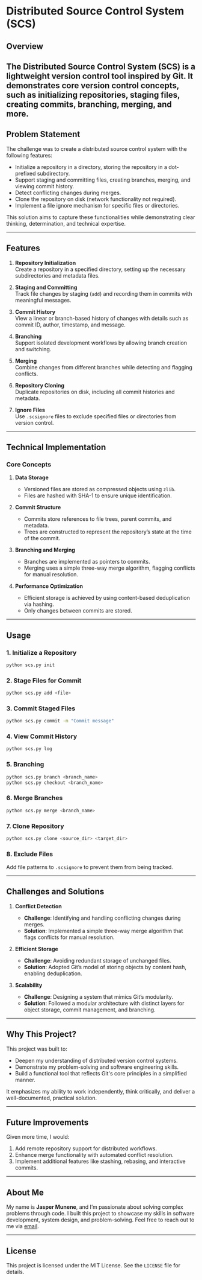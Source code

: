 # Distributed Source Control System (SCS)

## Overview
The **Distributed Source Control System (SCS)** is a lightweight version control tool inspired by Git. It demonstrates core version control concepts, such as initializing repositories, staging files, creating commits, branching, merging, and more.
---

## Problem Statement

The challenge was to create a distributed source control system with the following features:
- Initialize a repository in a directory, storing the repository in a dot-prefixed subdirectory.
- Support staging and committing files, creating branches, merging, and viewing commit history.
- Detect conflicting changes during merges.
- Clone the repository on disk (network functionality not required).
- Implement a file ignore mechanism for specific files or directories.

This solution aims to capture these functionalities while demonstrating clear thinking, determination, and technical expertise.

---

## Features

1. **Repository Initialization**  
   Create a repository in a specified directory, setting up the necessary subdirectories and metadata files.
   
2. **Staging and Committing**  
   Track file changes by staging (`add`) and recording them in commits with meaningful messages.
   
3. **Commit History**  
   View a linear or branch-based history of changes with details such as commit ID, author, timestamp, and message.
   
4. **Branching**  
   Support isolated development workflows by allowing branch creation and switching.
   
5. **Merging**  
   Combine changes from different branches while detecting and flagging conflicts.
   
6. **Repository Cloning**  
   Duplicate repositories on disk, including all commit histories and metadata.
   
7. **Ignore Files**  
   Use `.scsignore` files to exclude specified files or directories from version control.

---

## Technical Implementation

### Core Concepts

1. **Data Storage**  
   - Versioned files are stored as compressed objects using `zlib`.
   - Files are hashed with SHA-1 to ensure unique identification.
   
2. **Commit Structure**  
   - Commits store references to file trees, parent commits, and metadata.
   - Trees are constructed to represent the repository’s state at the time of the commit.

3. **Branching and Merging**  
   - Branches are implemented as pointers to commits.
   - Merging uses a simple three-way merge algorithm, flagging conflicts for manual resolution.

4. **Performance Optimization**  
   - Efficient storage is achieved by using content-based deduplication via hashing.
   - Only changes between commits are stored.

---

## Usage

### 1. Initialize a Repository
```bash
python scs.py init
```

### 2. Stage Files for Commit
```bash
python scs.py add <file>
```

### 3. Commit Staged Files
```bash
python scs.py commit -m "Commit message"
```

### 4. View Commit History
```bash
python scs.py log
```

### 5. Branching
```bash
python scs.py branch <branch_name>
python scs.py checkout <branch_name>
```

### 6. Merge Branches
```bash
python scs.py merge <branch_name>
```

### 7. Clone Repository
```bash
python scs.py clone <source_dir> <target_dir>
```

### 8. Exclude Files
Add file patterns to `.scsignore` to prevent them from being tracked.

---

## Challenges and Solutions

1. **Conflict Detection**  
   - **Challenge**: Identifying and handling conflicting changes during merges.
   - **Solution**: Implemented a simple three-way merge algorithm that flags conflicts for manual resolution.
   
2. **Efficient Storage**  
   - **Challenge**: Avoiding redundant storage of unchanged files.
   - **Solution**: Adopted Git’s model of storing objects by content hash, enabling deduplication.

3. **Scalability**  
   - **Challenge**: Designing a system that mimics Git’s modularity.
   - **Solution**: Followed a modular architecture with distinct layers for object storage, commit management, and branching.

---

## Why This Project?

This project was built to:
- Deepen my understanding of distributed version control systems.
- Demonstrate my problem-solving and software engineering skills.
- Build a functional tool that reflects Git's core principles in a simplified manner.

It emphasizes my ability to work independently, think critically, and deliver a well-documented, practical solution.

---

## Future Improvements

Given more time, I would:
1. Add remote repository support for distributed workflows.
2. Enhance merge functionality with automated conflict resolution.
3. Implement additional features like stashing, rebasing, and interactive commits.

---

## About Me

My name is **Jasper Munene**, and I’m passionate about solving complex problems through code. I built this project to showcase my skills in software development, system design, and problem-solving. Feel free to reach out to me via [email](mailto:devjaspermunene@gmail.com).

---

## License

This project is licensed under the MIT License. See the `LICENSE` file for details.

